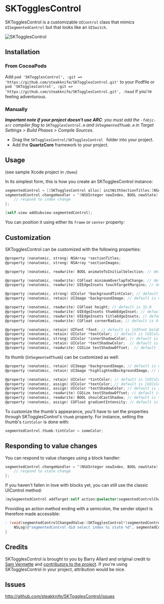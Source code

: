 # SKTogglesControl

SKTogglesControl is a customizable `UIControl` class that mimics `UISegmentedControl` but that looks like an `UISwitch`.

![SKTogglesControl](http://content.screencast.com/users/zxcvxzcvxcv/folders/Jing/media/0e034f81-2af1-4ab7-b14b-33534aaeb9f9/00000107.png)

## Installation

### From CocoaPods

Add `pod 'SKTogglesControl', :git => 'https://github.com/steakknife/SKTogglesControl.git'` to your Podfile or `pod 'SKTogglesControl', :git => 'https://github.com/steakknife/SKTogglesControl.git', :head` if you're feeling adventurous.

### Manually

_**Important note if your project doesn't use ARC**: you must add the `-fobjc-arc` compiler flag to `SKTogglesControl.m` and `SVSegmentedThumb.m` in Target Settings > Build Phases > Compile Sources._

* Drag the `SKTogglesControl/SKTogglesControl ` folder into your project. 
* Add the **QuartzCore** framework to your project.

## Usage

(see sample Xcode project in `/Demo`)

In its simplest form, this is how you create an SKTogglesControl instance:

```objective-c
segmentedControl = [[SKTogglesControl alloc] initWithSectionTitles:[NSArray arrayWithObjects:@"Section 1", @"Section 2", nil]];
segmentedControl.changeHandler = ^(NSUInteger newIndex, BOOL newState) {
    // respond to index change
};

[self.view addSubview:segmentedControl];
```

You can position it using either its `frame` or `center` property:

## Customization

SKTogglesControl can be customized with the following properties:

```objective-c
@property (nonatomic, strong) NSArray *sectionTitles;
@property (nonatomic, strong) NSArray *sectionImages;

@property (nonatomic, readwrite) BOOL animateToInitialSelection; // default is NO

@property (nonatomic, readwrite) CGFloat minimumOverlapToChange; // default is 0.66 - Only snap to a new segment if the thumb overlaps it by this fraction
@property (nonatomic, readwrite) UIEdgeInsets touchTargetMargins; // default is UIEdgeInsetsMake(0, 0, 0, 0) - Enlarge touch target of control

@property (nonatomic, strong) UIColor *backgroundTintColor; // default is [UIColor colorWithWhite:0.1 alpha:1]
@property (nonatomic, retain) UIImage *backgroundImage; // default is nil

@property (nonatomic, readwrite) CGFloat height; // default is 32.0
@property (nonatomic, readwrite) UIEdgeInsets thumbEdgeInset; // default is UIEdgeInsetsMake(2, 2, 3, 2)
@property (nonatomic, readwrite) UIEdgeInsets titleEdgeInsets; // default is UIEdgeInsetsMake(0, 10, 0, 10)
@property (nonatomic, readwrite) CGFloat cornerRadius; // default is 4.0

@property (nonatomic, retain) UIFont *font; // default is [UIFont boldSystemFontOfSize:15]
@property (nonatomic, retain) UIColor *textColor; // default is [UIColor grayColor];
@property (nonatomic, strong) UIColor *innerShadowColor; // default is [UIColor colorWithWhite:0 alpha:0.8]
@property (nonatomic, retain) UIColor *textShadowColor;  // default is [UIColor blackColor]
@property (nonatomic, readwrite) CGSize textShadowOffset;  // default is CGSizeMake(0, -1)
```

Its thumb (`SVSegmentedThumb`) can be customized as well: 

```objective-c
@property (nonatomic, retain) UIImage *backgroundImage; // default is nil;
@property (nonatomic, retain) UIImage *highlightedBackgroundImage; // default is nil;

@property (nonatomic, retain) UIColor *tintColor; // default is [UIColor grayColor]
@property (nonatomic, assign) UIColor *textColor; // default is [UIColor whiteColor]
@property (nonatomic, assign) UIColor *textShadowColor; // default is [UIColor blackColor]
@property (nonatomic, readwrite) CGSize textShadowOffset; // default is CGSizeMake(0, -1)
@property (nonatomic, readwrite) BOOL shouldCastShadow; // default is YES (NO when backgroundImage is set)
@property (nonatomic, assign) CGFloat gradientIntensity; // default is 0.15
```

To customize the thumb's appearance, you'll have to set the properties through SKTogglesControl's `thumb` property. For instance, setting the thumb's `tintColor` is done with:

```objective-c
segmentedControl.thumb.tintColor = someColor;
```

## Responding to value changes

You can respond to value changes using a block handler:

```objective-c
segmentedControl.changeHandler = ^(NSUInteger newIndex, BOOL newState) {
    // respond to state change
};
```

If you haven't fallen in love with blocks yet, you can still use the classic UIControl method:

```objective-c
[mySegmentedControl addTarget:self action:@selector(segmentedControlChangedValue:) forControlEvents:UIControlEventValueChanged];
```

Providing an action method ending with a semicolon, the sender object is therefore made accessible:

```objective-c
- (void)segmentedControlChangedValue:(SKTogglesControl*)segmentedControl {
	NSLog(@"segmentedControl did select index %i state %d", segmentedControl.newIndex, segmentedControl.newState);
}
```

## Credits

SKTogglesControl is brought to you by Barry Allard and original credit to [Sam Vermette](http://samvermette.com) and [contributors to the project](https://github.com/steakknife/SKTogglesControl/contributors).  If you're using SKTogglesControl in your project, attribution would be nice. 

## Issues

http://github.com/steakknife/SKTogglesControl/issues


